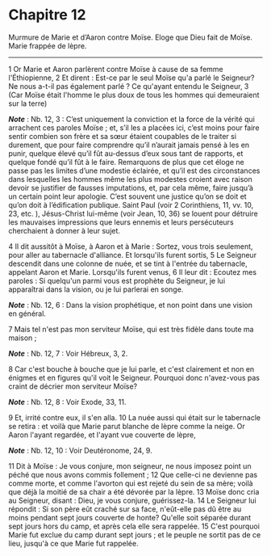 # Chapitre 12

Murmure de Marie et d’Aaron contre Moïse.
Eloge que Dieu fait de Moïse.
Marie frappée de lèpre.

***

1 Or Marie et Aaron parlèrent contre Moïse à cause de sa femme l'Éthiopienne, 2 Et dirent : Est-ce par le seul Moïse qu'a parlé le Seigneur? Ne nous a-t-il pas également parlé ? Ce qu'ayant entendu le Seigneur, 3 (Car Moïse était l'homme le plus doux de tous les hommes qui demeuraient sur la terre)

***Note*** :  Nb. 12, 3 : C’est uniquement la conviction et la force de la vérité qui arrachent ces paroles Moïse ; et, s’il les a placées ici, c’est moins pour faire sentir combien son frère et sa sœur étaient coupables de le traiter si durement, que pour faire comprendre qu’il n’aurait jamais pensé à les en punir, quelque élevé qu’il fût au-dessus d’eux sous tant de rapports, et quelque fondé qu’il fût à le faire. Remarquons de plus que cet éloge ne passe pas les limites d’une modestie éclairée, et qu’il est des circonstances dans lesquelles les hommes même les plus modestes croient avec raison devoir se justifier de fausses imputations, et, par cela même, faire jusqu’à un certain point leur apologie. C’est souvent une justice qu’on se doit et qu’on doit à l’édification publique. Saint Paul (voir 2 Corinthiens, 11, vv. 10, 23, etc. ), Jésus-Christ lui-même (voir Jean, 10, 36) se louent pour détruire les mauvaises impressions que leurs ennemis et leurs persécuteurs cherchaient à donner à leur sujet.


4 Il dit aussitôt à Moïse, à Aaron et à Marie : Sortez, vous trois seulement, pour aller au tabernacle d'alliance. Et lorsqu'ils furent sortis, 5 Le Seigneur descendit dans une colonne de nuée, et se tint à l'entrée du tabernacle, appelant Aaron et Marie. Lorsqu'ils furent venus, 6 Il leur dit : Ecoutez mes paroles : Si quelqu'un parmi vous est prophète du Seigneur, je lui apparaîtrai dans la vision, ou je lui parlerai en songe.

***Note*** :  Nb. 12, 6 : Dans la vision prophétique, et non point dans une vision en général.

7 Mais tel n'est pas mon serviteur Moïse, qui est très fidèle dans toute ma maison ;

***Note*** :  Nb. 12, 7 : Voir Hébreux, 3, 2.

8 Car c'est bouche à bouche que je lui parle, et c'est clairement et non en énigmes et en figures qu'il voit le Seigneur. Pourquoi donc n'avez-vous pas craint de décrier mon serviteur Moïse?

***Note*** :  Nb. 12, 8 : Voir Exode, 33, 11.


9 Et, irrité contre eux, il s'en alla. 10 La nuée aussi qui était sur le tabernacle se retira : et voilà que Marie parut blanche de lèpre comme la neige. Or Aaron l'ayant regardée, et l'ayant vue couverte de lèpre,

***Note*** :  Nb. 12, 10 : Voir Deutéronome, 24, 9.

11 Dit à Moïse : Je vous conjure, mon seigneur, ne nous imposez point un péché que nous avons commis follement ; 12 Que celle-ci ne devienne pas comme morte, et comme l'avorton qui est rejeté du sein de sa mère; voilà que déjà la moitié de sa chair a été dévorée par la lèpre. 13 Moïse donc cria au Seigneur, disant : Dieu, je vous conjure, guérissez-la. 14 Le Seigneur lui répondit : Si son père eût craché sur sa face, n'eût-elle pas dû être au moins pendant sept jours couverte de honte? Qu'elle soit séparée durant sept jours hors du camp, et après cela elle sera rappelée. 15 C'est pourquoi Marie fut exclue du camp durant sept jours ; et le peuple ne sortit pas de ce lieu, jusqu'à ce que Marie fut rappelée.



